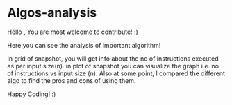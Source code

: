 # Algos-analysis
Hello ,
You are most welcome to contribute! :)
 
 Here you can see the analysis of important algorithm!
 
 In grid of snapshot, you will get info about the no of instructions executed as per input size(n).
 in plot of snapshot you can visualize the graph i.e. no of instructions vs input size (n).
 Also at some point, I compared the different algo to find the pros and cons of using them.
 
 Happy Coding! :)
 
 
